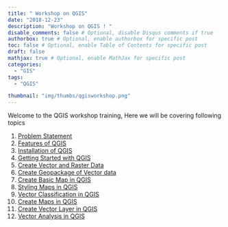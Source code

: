```yaml
---
title: " Workshop on QGIS"
date: "2018-12-23"
description: "Workshop on QGIS ! "
disable_comments: false # Optional, disable Disqus comments if true
authorbox: true # Optional, enable authorbox for specific post
toc: false # Optional, enable Table of Contents for specific post
draft: false
mathjax: true # Optional, enable MathJax for specific post
categories:
  - "GIS"
tags:
  - "QGIS"

thumbnail: "img/thumbs/qgisworkshop.png"
---
```


Welcome to the QGIS workshop training, Here we will be covering following topics

1. <a href='{{<ref "problem" >}}'>Problem Statement</a>
2. <a href='{{<ref "features" >}}'>Features of QGIS</a>
3. <a href='{{<ref "installPpa" >}}'>Installation of QGIS</a>
4. <a href='{{<ref "gettingStarted" >}}'>Getting Started with QGIS</a>
5. <a href='{{<ref "createVectorData" >}}'>Create Vector and Raster Data </a>
6. <a href='{{<ref "createGeopackage" >}}'>Create Geopackage of Vector data </a>
7. <a href='{{<ref "creatingBasicMap" >}}'>Create Basic Map in QGIS </a>
8. <a href='{{<ref "styling" >}}'>Styling Maps in QGIS </a>
9. <a href='{{<ref "vectorClassification" >}}'>Vector Classification in QGIS </a>
10. <a href='{{<ref "creatingMaps" >}}'>Create Maps in QGIS </a>
11. <a href='{{<ref "createVectorLayer" >}}'>Create Vector Layer in QGIS </a>
12. <a href='{{<ref "vectorAnalysis" >}}'>Vector Analysis in QGIS </a>
